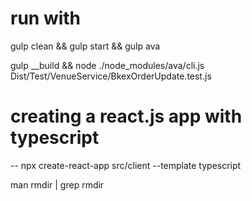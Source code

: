 

# run with
gulp clean && gulp start && gulp ava


gulp __build && node ./node_modules/ava/cli.js Dist/Test/VenueService/BkexOrderUpdate.test.js

# creating a react.js app with typescript 
-- npx create-react-app src/client --template typescript


man rmdir | grep rmdir